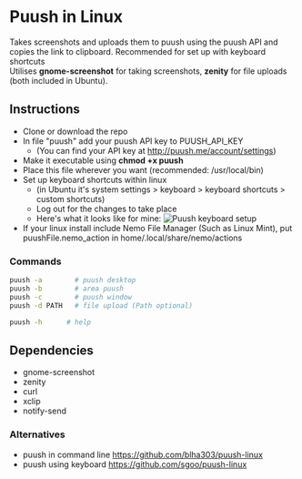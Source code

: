Puush in Linux
=====================

Takes screenshots and uploads them to puush using the puush API and copies the link to clipboard. Recommended for set up with keyboard shortcuts
<br>Utilises __gnome-screenshot__ for taking screenshots, __zenity__ for file uploads (both included in Ubuntu).

## Instructions
- Clone or download the repo
- In file "puush" add your puush API key to PUUSH_API_KEY
  - (You can find your API key at http://puush.me/account/settings)
- Make it executable using __chmod +x puush__
- Place this file wherever you want (recommended: /usr/local/bin)
- Set up keyboard shortcuts within linux
  - (in Ubuntu it's system settings > keyboard > keyboard shortcuts > custom shortcuts)
  - Log out for the changes to take place
  - Here's what it looks like for mine: ![Puush keyboard setup](http://puu.sh/cOyVz/8dcb1cd498.png)
- If your linux install include Nemo File Manager (Such as Linux Mint), put puushFile.nemo_action in home/.local/share/nemo/actions

### Commands
``` bash
puush -a		# puush desktop
puush -b		# area puush
puush -c		# puush window
puush -d PATH	# file upload (Path optional)

puush -h  	  # help
```

## Dependencies
- gnome-screenshot
- zenity
- curl
- xclip
- notify-send


### Alternatives
- puush in command line https://github.com/blha303/puush-linux
- puush using keyboard https://github.com/sgoo/puush-linux
